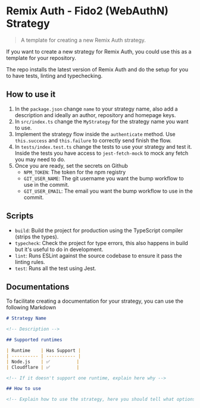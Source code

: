 # Remix Auth - Fido2 (WebAuthN) Strategy

> A template for creating a new Remix Auth strategy.

If you want to create a new strategy for Remix Auth, you could use this as a template for your repository.

The repo installs the latest version of Remix Auth and do the setup for you to have tests, linting and typechecking.

## How to use it

1. In the `package.json` change `name` to your strategy name, also add a description and ideally an author, repository and homepage keys.
2. In `src/index.ts` change the `MyStrategy` for the strategy name you want to use.
3. Implement the strategy flow inside the `authenticate` method. Use `this.success` and `this.failure` to correctly send finish the flow.
4. In `tests/index.test.ts` change the tests to use your strategy and test it. Inside the tests you have access to `jest-fetch-mock` to mock any fetch you may need to do.
5. Once you are ready, set the secrets on Github
   - `NPM_TOKEN`: The token for the npm registry
   - `GIT_USER_NAME`: The git username you want the bump workflow to use in the commit.
   - `GIT_USER_EMAIL`: The email you want the bump workflow to use in the commit.

## Scripts

- `build`: Build the project for production using the TypeScript compiler (strips the types).
- `typecheck`: Check the project for type errors, this also happens in build but it's useful to do in development.
- `lint`: Runs ESLint against the source codebase to ensure it pass the linting rules.
- `test`: Runs all the test using Jest.

## Documentations

To facilitate creating a documentation for your strategy, you can use the following Markdown

```markdown
# Strategy Name

<!-- Description -->

## Supported runtimes

| Runtime    | Has Support |
| ---------- | ----------- |
| Node.js    | ✅          |
| Cloudflare | ✅          |

<!-- If it doesn't support one runtime, explain here why -->

## How to use

<!-- Explain how to use the strategy, here you should tell what options it expects from the developer when instantiating the strategy -->
```
